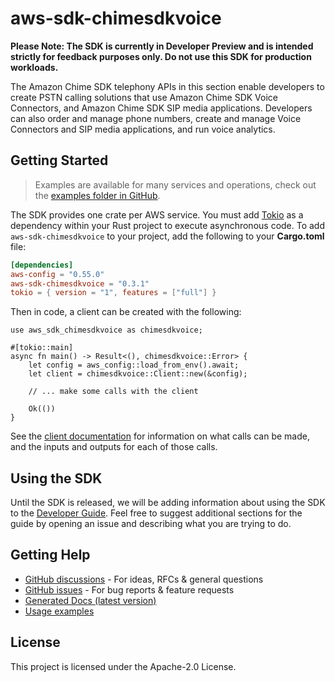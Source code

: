 # aws-sdk-chimesdkvoice

**Please Note: The SDK is currently in Developer Preview and is intended strictly for
feedback purposes only. Do not use this SDK for production workloads.**

The Amazon Chime SDK telephony APIs in this section enable developers to create PSTN calling solutions that use Amazon Chime SDK Voice Connectors, and Amazon Chime SDK SIP media applications. Developers can also order and manage phone numbers, create and manage Voice Connectors and SIP media applications, and run voice analytics.

## Getting Started

> Examples are available for many services and operations, check out the
> [examples folder in GitHub](https://github.com/awslabs/aws-sdk-rust/tree/main/examples).

The SDK provides one crate per AWS service. You must add [Tokio](https://crates.io/crates/tokio)
as a dependency within your Rust project to execute asynchronous code. To add `aws-sdk-chimesdkvoice` to
your project, add the following to your **Cargo.toml** file:

```toml
[dependencies]
aws-config = "0.55.0"
aws-sdk-chimesdkvoice = "0.3.1"
tokio = { version = "1", features = ["full"] }
```

Then in code, a client can be created with the following:

```rust,no_run
use aws_sdk_chimesdkvoice as chimesdkvoice;

#[tokio::main]
async fn main() -> Result<(), chimesdkvoice::Error> {
    let config = aws_config::load_from_env().await;
    let client = chimesdkvoice::Client::new(&config);

    // ... make some calls with the client

    Ok(())
}
```

See the [client documentation](https://docs.rs/aws-sdk-chimesdkvoice/latest/aws_sdk_chimesdkvoice/client/struct.Client.html)
for information on what calls can be made, and the inputs and outputs for each of those calls.

## Using the SDK

Until the SDK is released, we will be adding information about using the SDK to the
[Developer Guide](https://docs.aws.amazon.com/sdk-for-rust/latest/dg/welcome.html). Feel free to suggest
additional sections for the guide by opening an issue and describing what you are trying to do.

## Getting Help

* [GitHub discussions](https://github.com/awslabs/aws-sdk-rust/discussions) - For ideas, RFCs & general questions
* [GitHub issues](https://github.com/awslabs/aws-sdk-rust/issues/new/choose) - For bug reports & feature requests
* [Generated Docs (latest version)](https://awslabs.github.io/aws-sdk-rust/)
* [Usage examples](https://github.com/awslabs/aws-sdk-rust/tree/main/examples)

## License

This project is licensed under the Apache-2.0 License.

